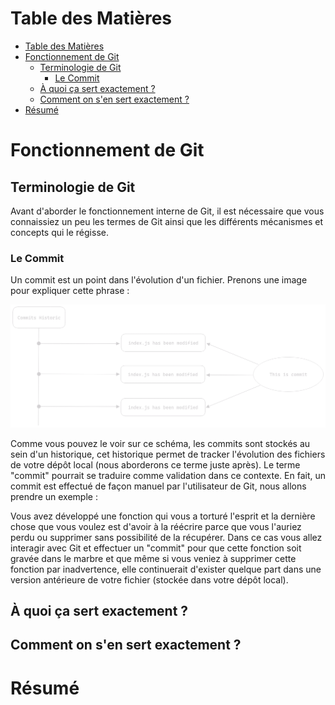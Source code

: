 # Table des Matières

- [Table des Matières](#table-des-matières)
- [Fonctionnement de Git](#fonctionnement-de-git)
  - [Terminologie de Git](#terminologie-de-git)
    - [Le Commit](#le-commit)
  - [À quoi ça sert exactement ?](#à-quoi-ça-sert-exactement-)
  - [Comment on s'en sert exactement ?](#comment-on-sen-sert-exactement-)
- [Résumé](#résumé)

# Fonctionnement de Git

## Terminologie de Git

Avant d'aborder le fonctionnement interne de Git, il est nécessaire que vous connaissiez un peu les termes de Git ainsi que les différents mécanismes et concepts qui le régisse.

### Le Commit

Un commit est un point dans l'évolution d'un fichier. Prenons une image pour expliquer cette phrase :

![commits schem](../assets/commits.png)

Comme vous pouvez le voir sur ce schéma, les commits sont stockés au sein d'un historique, cet historique permet de tracker l'évolution des fichiers de votre dépôt local (nous aborderons ce terme juste après). Le terme "commit" pourrait se traduire comme validation dans ce contexte. En fait, un commit est effectué de façon manuel par l'utilisateur de Git, nous allons prendre un exemple :

Vous avez développé une fonction qui vous a torturé l'esprit et la dernière chose que vous voulez est d'avoir à la réécrire parce que vous l'auriez perdu ou supprimer sans possibilité de la récupérer. Dans ce cas vous allez interagir avec Git et effectuer un "commit" pour que cette fonction soit gravée dans le marbre et que même si vous veniez à supprimer cette fonction par inadvertence, elle continuerait d'exister quelque part dans une version antérieure de votre fichier (stockée dans votre dépôt local). 

## À quoi ça sert exactement ?

## Comment on s'en sert exactement ?

# Résumé